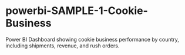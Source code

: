 # powerbi-SAMPLE-1-Cookie-Business
Power BI Dashboard showing cookie business performance by country, including shipments, revenue, and rush orders.
